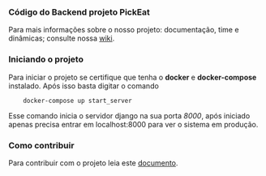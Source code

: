 ### Código do Backend projeto PickEat

Para mais informações sobre o nosso projeto: documentação, time e dinâmicas; consulte nossa [wiki](https://github.com/Desenho-2018-2/Documentation/wiki).

### Iniciando o projeto

Para iniciar o projeto se certifique que tenha o **docker** e **docker-compose** instalado. Após isso basta digitar o comando 

```
    docker-compose up start_server

```

Esse comando inicia o servidor django na sua porta *8000*, após iniciado apenas precisa entrar em localhost:8000 para ver o sistema em produção.


### Como contribuir

Para contribuir com o projeto leia este [documento](https://github.com/Desenho-2018-2/PickEat-backend/blob/devel/CONTRIBUTING.md).

